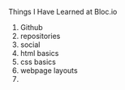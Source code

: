 Things I Have Learned at Bloc.io

1. Github
2. repositories
3. social
4. html basics
5. css basics
6. webpage layouts
7. 
